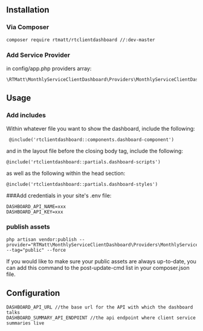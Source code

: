 ## Installation
### Via Composer

``` bash 
composer require rtmatt/rtclientdashboard //:dev-master
```
### Add Service Provider
in config/app.php providers array:
```
\RTMatt\MonthlyServiceClientDashboard\Providers\MonthlyServiceClientDashboardServiceProvider::class
```


## Usage
### Add includes
Within whatever file you want to show the dashboard, include the following:

``` 
 @include('rtclientdashboard::components.dashboard-component')

```
and in the layout file before the closing body tag, include the following:

```  
@include('rtclientdashboard::partials.dashboard-scripts')
```
as well as the following within the head section:

```  
@include('rtclientdashboard::partials.dashboard-styles')
```



###Add credentials
in your site's .env file:

```  
DASHBOARD_API_NAME=xxx
DASHBOARD_API_KEY=xxx
```

### publish assets

```  
php artisan vendor:publish --provider="RTMatt\MonthlyServiceClientDashboard\Providers\MonthlyServiceClientDashboardServiceProvider" --tag="public" --force

```
If you would like to make sure your public assets are always up-to-date, you can add this command to the post-update-cmd list in your composer.json file.


## Configuration

```  
DASHBOARD_API_URL //the base url for the API with which the dashboard talks
DASHBOARD_SUMMARY_API_ENDPOINT //the api endpoint where client service summaries live
```













